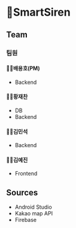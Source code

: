 # 🚨SmartSiren

## Team
### 팀원 
#### 🧑‍💻배용호(PM)
- Backend
#### 🧑‍💻황재찬
- DB
- Backend
#### 🧑‍💻김민석
- Backend
#### 🧑‍💻김예진
- Frontend

## Sources
- Android Studio 
- Kakao map API
- Firebase
